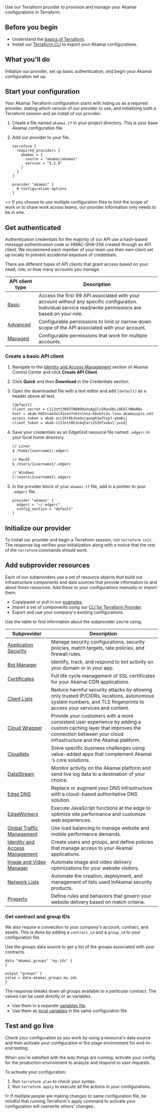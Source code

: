 Use our Terraform provider to provision and manage your Akamai configurations in Terraform.  

## Before you begin

- Understand the [basics of Terraform](https://learn.hashicorp.com/terraform?utm_source=terraform_io).
- Install our [Terraform CLI](https://github.com/akamai/cli-terraform) to export your Akamai configurations.

## What you'll do

Initialize our provider, set up basic authentication, and begin your Akamai configuration set up.

## Start your configuration

Your Akamai Terraform configuration starts with listing us as a required provider, stating which version of our provider to use, and initializing both a Terraform session and an install of our provider.  

1. Create a file named `akamai.tf` in your project directory. This is your base Akamai configuration file.
2. Add our provider to your file.

   ```
   terraform {
     required_providers {
       akamai = {
         source = "akamai/akamai"
         version = "5.2.0"
       }
     }
   }

   provider "akamai" {
     # Configuration options
   }
   ```

~> If you choose to use multiple configuration files to limit the scope of work or to share work across teams, our provider information only needs to be in one.

## Get authenticated

Authentication credentials for the majority of our API use a hash-based message authentication code or HMAC-SHA-256 created through an API client. We recommend each member of your team use their own client set up locally to prevent accidental exposure of credentials.

There are different types of API clients that grant access based on your need, role, or how many accounts you manage.

| API client type                                                                                | Description                                                                                                                                       |
| ---------------------------------------------------------------------------------------------- | ------------------------------------------------------------------------------------------------------------------------------------------------- |
| [Basic](#create-a-basic-api-client)                                                            | Access the first 99 API associated with your account without any specific configuration. Individual service read/write permissions are based on your role. |
| [Advanced](https://techdocs.akamai.com/developer/docs/create-a-client-with-custom-permissions) | Configurable permissions to limit or narrow down scope of the API associated with your account.                                                   |
| [Managed](https://techdocs.akamai.com/developer/docs/manage-many-accounts-with-one-api-client) | Configurable permissions that work for multiple accounts.                                                                                         |

### Create a basic API client

1. Navigate to the [Identity and Access Management](https://control.akamai.com/apps/identity-management/#/tabs/users/list) section of Akamai Control Center and click **Create API Client**.

2. Click **Quick** and then **Download** in the Credentials section.

3. Open the downloaded file with a text editor and add `[default]` as a header above all text.

   ```bash
   [default]
   client_secret = C113nt53KR3TN6N90yVuAgICxIRwsObLi0E67/N8eRN=
   host = akab-h05tnam3wl42son7nktnlnnx-kbob3i3v.luna.akamaiapis.net
   access_token = akab-acc35t0k3nodujqunph3w7hzp7-gtm6ij
   client_token = akab-c113ntt0k3n4qtari252bfxxbsl-yvsdj
   ```

4. Save your credentials as an EdgeGrid resource file named `.edgerc` in your local home directory.

   ```bash
   // Linux
   $ /home/{username}/.edgerc

   // MacOS
   $ /Users/{username}/.edgerc

   // Windows
   C:\Users\{username}\.edgerc
   ```

5. In the provider block of your `akamai.tf` file, add in a pointer to your `.edgerc` file.

   ```hcl
   provider "akamai" {
     edgerc = "~/.edgerc"
     config_section = "default"
   }
   ```

## Initialize our provider

To install our provider and begin a Terraform session, run `terraform init`. The response log verifies your initialization along with a notice that the rest of the `terraform` commands should work.

## Add subprovider resources

Each of our subproviders use a set of resource objects that build out infrastructure components and data sources that provide information to and about those resources. Add these to your configurations manually or import them.

- Copy/paste or pull in our [examples](https://github.com/akamai/terraform-provider-akamai/tree/master/examples).
- Import a set of components using our [CLI for Terraform Provider](https://github.com/akamai/cli-terraform).
- Export and use your company's existing configurations.

Use the table to find information about the subprovider you’re using.

| Subprovider                                                                                  | Description                                                                                          |
|----------------------------------------------------------------------------------------------|------------------------------------------------------------------------------------------------------|
| [Application Security](https://techdocs.akamai.com/terraform/v5.2/docs/configure-appsec)     | Manage security configurations, security policies, match targets, rate policies, and firewall rules. |
| [Bot Manager](https://techdocs.akamai.com/terraform/v5.2/docs/set-up-botman)                 | Identify, track, and respond to bot activity on your domain or in your app.                          |
| [Certificates](https://techdocs.akamai.com/terraform/v5.2/docs/cps-integration-guide)        | Full life cycle management of SSL certificates for your ​Akamai​ CDN applications.                   |
| [Client Lists](https://techdocs.akamai.com/terraform/v5.2/docs/set-up-client-lists)          | Reduce harmful security attacks by allowing only trusted IP/CIDRs, locations, autonomous system numbers, and TLS fingerprints to access your services and content.|
| [Cloud Wrapper](https://techdocs.akamai.com/terraform/v5.2/docs/set-up-cloud-wrapper)        | Provide your customers with a more consistent user experience by adding a custom caching layer that improves the connection between your cloud infrastructure and the Akamai platform.|
| [Cloudlets](https://techdocs.akamai.com/terraform/v5.2/docs/set-up-cloudlets)                | Solve specific business challenges using value-added apps that complement ​Akamai​'s core solutions. |
| [DataStream](https://techdocs.akamai.com/terraform/v5.2/docs/set-up-datastream)              | Monitor activity on the ​Akamai​ platform and send live log data to a destination of your choice.    |
| [Edge DNS](https://techdocs.akamai.com/terraform/v5.2/docs/set-up-edgedns)                   | Replace or augment your DNS infrastructure with a cloud-based authoritative DNS solution.            |
| [EdgeWorkers](https://techdocs.akamai.com/terraform/v5.2/docs/set-up-edgeworkers)            | Execute JavaScript functions at the edge to optimize site performance and customize web experiences. |
| [Global Traffic Management](https://techdocs.akamai.com/terraform/v5.2/docs/set-up-gtm)      | Use load balancing to manage website and mobile performance demands.                                 |
| [Identity and Access Management](https://techdocs.akamai.com/terraform/v5.2/docs/set-up-iam) | Create users and groups, and define policies that manage access to your Akamai applications.         |
| [Image and Video Manager](https://techdocs.akamai.com/terraform/v5.2/docs/set-up-ivm)        | Automate image and video delivery optimizations for your website visitors.                           |
| [Network Lists](https://techdocs.akamai.com/terraform/v5.2/docs/set-up-network-lists)        | Automate the creation, deployment, and management of lists used in ​Akamai​ security products.       |
| [Property](https://techdocs.akamai.com/terraform/v5.2/docs/set-up-property-provisioning)     | Define rules and behaviors that govern your website delivery based on match criteria.                |

### Get contract and group IDs

We also require a connection to your company's account, contract, and assets. This is done by adding a `contract_id` and a `group_id` to your configuration file.

Use the groups data source to get a list of the groups associated with your contracts.

```
data "akamai_groups" "my-ids" {
}

output "groups" {
value = data.akamai_groups.my-ids
}
```

The response breaks down all groups available to a particular contract. The values can be used directly or as variables. 

- Use them in a separate [variables file](https://developer.hashicorp.com/terraform/language/values/variables).
- Use them as [local variables](https://developer.hashicorp.com/terraform/language/values/locals) in the same configuration file.

## Test and go live

Check your configuration as you work by using a resource's data source and then activate your configuration in the stage environment for end-to-end testing.

When you're satisfied with the way things are running, activate your config for the production environment to analyze and respond to user requests.

To activate your configuration:

1. Run `terraform plan` to check your syntax.
2. Run `terraform apply` to execute all the actions in your configurations.

!> If multiple people are making changes to same configuration file, be mindful that running Terraform's apply command to activate your configuration will overwrite others' changes.
